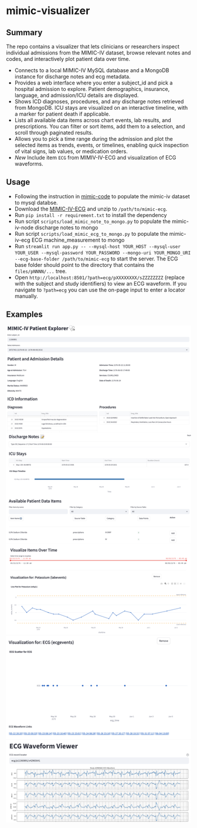 # mimic-visualizer

## Summary
The repo contains a visualizer that lets clinicians or researchers inspect individual admissions from the MIMIC-IV dataset, browse relevant notes and codes, and interactively plot patient data over time.
- Connects to a local MIMIC-IV MySQL database and a MongoDB instance for discharge notes and ecg metadata.
- Provides a web interface where you enter a subject_id and pick a hospital admission to explore. Patient demographics, insurance, language, and admission/ICU details are displayed.
- Shows ICD diagnoses, procedures, and any discharge notes retrieved from MongoDB. ICU stays are visualized on an interactive timeline, with a marker for patient death if applicable.
- Lists all available data items across chart events, lab results, and prescriptions. You can filter or sort items, add them to a selection, and scroll through paginated results.
- Allows you to pick a time range during the admission and plot the selected items as trends, events, or timelines, enabling quick inspection of vital signs, lab values, or medication orders.
- *New* Include item `ECG` from MIMIV-IV-ECG and visualization of ECG waveforms.


## Usage
- Following the instruction in [mimic-code](https://github.com/MIT-LCP/mimic-code/tree/main/mimic-iv/buildmimic/mysql) to populate the mimic-iv dataset to mysql databse.
- Download the [MIMIC-IV-ECG](https://physionet.org/content/mimic-iv-ecg/1.0/) and unzip to `/path/to/mimic-ecg`.
- Run `pip install -r requirement.txt` to install the dependency
- Run script `scripts/load_mimic_note_to_mongo.py` to populate the mimic-iv-node discharge notes to mongo
- Run script `scripts/load_mimic_ecg_to_mongo.py` to populate the mimic-iv-ecg ECG machine_measurement to mongo
- Run `streamlit run app.py -- --mysql-host YOUR_HOST --mysql-user YOUR_USER --mysql-password YOUR_PASSWORD --mongo-uri YOUR_MONGO_URI --ecg-base-folder /path/to/mimic-ecg` to start the server. The ECG base folder should point to the directory that contains the `files/pNNNN/...` tree.
- Open `http://localhost:8501/?path=ecg/pXXXXXXXX/sZZZZZZZZ` (replace with the subject and study identifiers) to view an ECG waveform. If you navigate to `?path=ecg` you can use the on-page input to enter a locator manually.

## Examples
![Screenshot 1](images/screenshot1.png)
![Screenshot 2](images/screenshot2.png)
![Screenshot 3](images/screenshot3.png)
![Screenshot 4](images/Screenshot4.png)
![Screenshot 5](images/Screenshot5.png)
